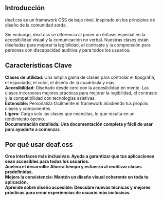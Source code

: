 <h2>Introducción</h2>
deaf.css es un framework CSS de bajo nivel, inspirado en los principios de diseño de la comunidad sorda. 

Sin embargo, deaf.css se diferencia al poner un énfasis especial en la accesibilidad visual y la comunicación no verbal. Nuestras clases están diseñadas para mejorar la legibilidad, el contraste y la comprensión para personas con discapacidad auditiva y para todos los usuarios.

<h2>Características Clave</h2>
<b>Clases de utilidad: </b>Una amplia gama de clases para controlar el tipografía, el espaciado, el color, el diseño de la cuadrícula y más. <br>
<b>Accesibilidad:</b> Diseñado desde cero con la accesibilidad en mente. Las clases incorporan mejores prácticas para mejorar la legibilidad, el contraste y la compatibilidad con tecnologías asistivas. <br>
<b>Extensible: </b> Personaliza fácilmente el framework añadiendo tus propias clases y componentes.<br>
<b>Ligero:</b> Carga solo las clases que necesitas, lo que resulta en un rendimiento óptimo.<br>
<b>Documentación detallada: Una documentación completa y fácil de usar para ayudarte a comenzar.<br>
<h2>Por qué usar deaf.css </h2>
<b>Crea interfaces más inclusivas: </b> Ayuda a garantizar que tus aplicaciones sean accesibles para todos los usuarios.<br>
<b>Acelera el desarrollo: </b> Ahorra tiempo y esfuerzo al reutilizar clases predefinidas.<br>
<b>Mejora la consistencia: </b> Mantén un diseño visual coherente en toda tu aplicación.<br>
<b>Aprende sobre diseño accesible:</b> Descubre nuevas técnicas y mejores prácticas para crear experiencias de usuario más inclusivas.


